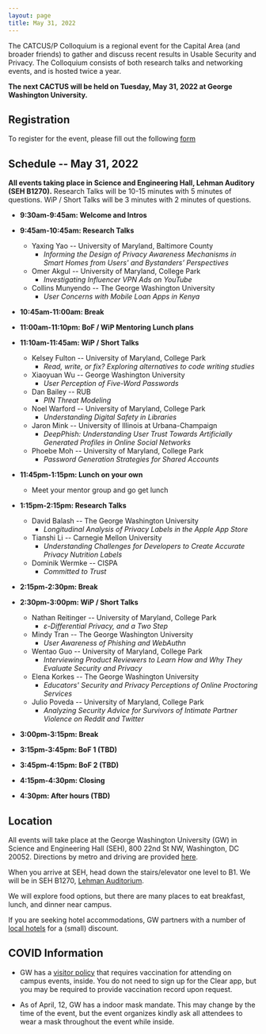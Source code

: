 ```yaml
---
layout: page
title: May 31, 2022
---
```


The CATCUS/P Colloquium is a regional event for the Capital Area (and broader friends) to gather and discuss recent results in Usable Security and Privacy. The Colloquium consists of both research talks and networking events, and is hosted twice a year.

**The next CACTUS will be held on Tuesday, May 31, 2022 at George Washington University.**

## Registration

To register for the event, please fill out the following [form](https://docs.google.com/forms/d/e/1FAIpQLScsVHfxn-hlKoUDxc6IhWEpzAd0guHzuFtamwH8z-TKPy5Rew/viewform?usp=sf_link)


## Schedule -- May 31, 2022

**All events taking place in Science and Engineering Hall, Lehman Auditory (SEH B1270).** Research Talks will be 10-15 minutes with 5 minutes of questions. WiP /  Short Talks will be 3 minutes with 2 minutes of questions.

* **9:30am-9:45am: Welcome and Intros**

* **9:45am-10:45am: Research Talks**

  * Yaxing Yao -- University of Maryland, Baltimore County
    * *Informing the Design of Privacy Awareness Mechanisms in Smart Homes from Users' and Bystanders’ Perspectives*
  * Omer Akgul -- University of Maryland, College Park
    * *Investigating Influencer VPN Ads on YouTube*
  * Collins Munyendo -- The George Washington University
    * *User Concerns with Mobile Loan Apps in Kenya*

* **10:45am-11:00am: Break**

* **11:00am-11:10pm: BoF / WiP Mentoring Lunch plans**

* **11:10am-11:45am: WiP / Short Talks**

  * Kelsey Fulton -- University of Maryland, College Park
    * *Read, write, or fix? Exploring alternatives to code writing studies*
  * Xiaoyuan Wu -- George Washington University
    * *User Perception of Five-Word Passwords*
  * Dan Bailey	-- RUB
    * *PIN Threat Modeling*
  * Noel Warford  -- University of Maryland, College Park
    * *Understanding Digital Safety in Libraries*
  * Jaron Mink -- University of Illinois at Urbana-Champaign
    * *DeepPhish: Understanding User Trust Towards Artificially Generated Profiles in Online Social Networks*
  * Phoebe Moh -- University of Maryland, College Park
    * *Password Generation Strategies for Shared Accounts*

* **11:45pm-1:15pm: Lunch on your own**

  * Meet your mentor group and go get lunch

* **1:15pm-2:15pm: Research Talks**

  * David Balash -- The George Washington University
    * *Longitudinal Analysis of Privacy Labels in the Apple App Store*
  * Tianshi Li -- Carnegie Mellon University
    * *Understanding Challenges for Developers to Create Accurate Privacy Nutrition Labels*
  * Dominik Wermke -- CISPA
    * *Committed to Trust*

* **2:15pm-2:30pm: Break**

* **2:30pm-3:00pm: WiP / Short Talks**

  * Nathan Reitinger -- University of Maryland, College Park
    * *ε-Differential Privacy, and a Two Step*
  * Mindy Tran	-- The George Washington University
    * *User Awareness of Phishing and WebAuthn*
  * Wentao Guo -- University of Maryland, College Park
    * *Interviewing Product Reviewers to Learn How and Why They Evaluate Security and Privacy*
  * Elena Korkes -- The George Washington University
    * *Educators' Security and Privacy Perceptions of Online Proctoring Services*
  * Julio Poveda -- University of Maryland, College Park
    * *Analyzing Security Advice for Survivors of Intimate Partner Violence on Reddit and Twitter*

* **3:00pm-3:15pm: Break**

* **3:15pm-3:45pm: BoF 1 (TBD)**

* **3:45pm-4:15pm: BoF 2 (TBD)**

* **4:15pm-4:30pm: Closing**

* **4:30pm: After hours (TBD)**

## Location

All events will take place at the George Washington University (GW) in Science and Engineering Hall (SEH), 800 22nd St NW, Washington, DC 20052. Directions by metro and driving are provided [here](https://www.seas.gwu.edu/directions-campus).

When you arrive at SEH, head down the stairs/elevator one level to B1. We will be in SEH B1270, [Lehman Auditorium](https://seascf.seas.gwu.edu/lehman-auditorium).

We will explore food options, but there are many places to eat breakfast, lunch, and dinner near campus.

If you are seeking hotel accommodations, GW partners with a number of [local hotels](https://ibuy.gwu.edu/discounted-lodging-foggy-bottommount-vernon-campuses) for a (small) discount.

## COVID Information

* GW has a [visitor policy](https://onward.gwu.edu/access#visitors) that requires vaccination  for attending on campus events, inside. You do not need to sign up for the Clear app, but you may be required to provide vaccination record upon request.

* As of April, 12, GW has a indoor mask mandate. This may change by the time of the event, but the event organizes kindly ask all attendees to wear a mask throughout the event while inside.
